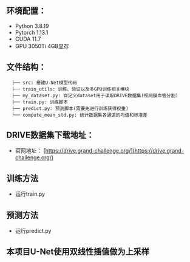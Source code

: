 
## 环境配置：
* Python 3.8.19
* Pytorch 1.13.1
* CUDA 11.7
* GPU 3050Ti 4GB显存

## 文件结构：
```
  ├── src: 搭建U-Net模型代码
  ├── train_utils: 训练、验证以及多GPU训练相关模块
  ├── my_dataset.py: 自定义dataset用于读取DRIVE数据集(视网膜血管分割)
  ├── train.py: 训练脚本
  ├── predict.py: 预测脚本(需要先进行训练获得权重)
  └── compute_mean_std.py: 统计数据集各通道的均值和标准差
```

## DRIVE数据集下载地址：
* 官网地址： [https://drive.grand-challenge.org/](https://drive.grand-challenge.org/)


## 训练方法
* 运行train.py

## 预测方法
* 运行predict.py

## 本项目U-Net使用双线性插值做为上采样
